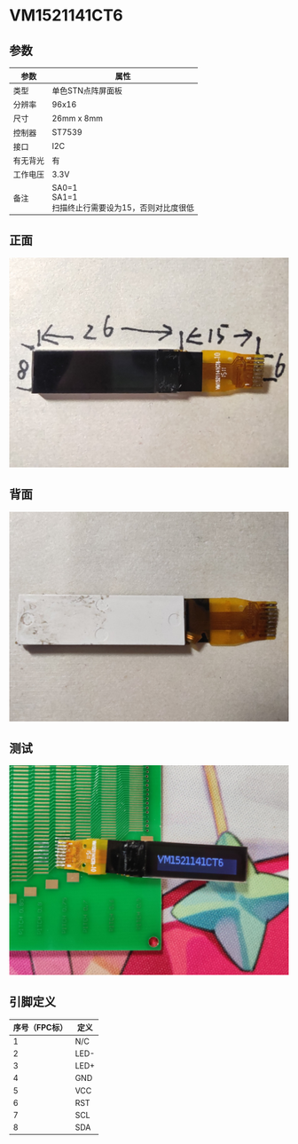 # VM1521141CT6

## 参数

| 参数     | 属性                                                       |
| -------- | ---------------------------------------------------------- |
| 类型     | 单色STN点阵屏面板                                          |
| 分辨率   | 96x16                                                      |
| 尺寸     | 26mm x 8mm                                                 |
| 控制器   | ST7539                                                     |
| 接口     | I2C                                                        |
| 有无背光 | 有                                                         |
| 工作电压 | 3.3V                                                       |
| 备注     | SA0=1<br />SA1=1<br />扫描终止行需要设为15，否则对比度很低 |

## 正面

![正面](正面.jpg)

## 背面

![背面](背面.jpg)

## 测试

![测试](测试.jpg)

## 引脚定义

| 序号（FPC标） | 定义 |
| ------------- | ---- |
| 1             | N/C  |
| 2             | LED- |
| 3             | LED+ |
| 4             | GND  |
| 5             | VCC  |
| 6             | RST  |
| 7             | SCL  |
| 8             | SDA  |